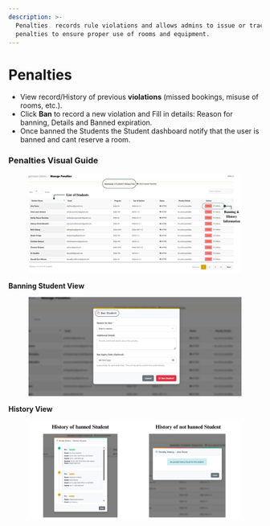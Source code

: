 ```yaml
---
description: >-
  Penalties  records rule violations and allows admins to issue or track
  penalties to ensure proper use of rooms and equipment.
---
```


# Penalties

* View record/History of previous **violations** (missed bookings, misuse of rooms, etc.).
* Click **Ban** to record a new violation and Fill in details: Reason for banning, Details and Banned expiratio&#x6E;_._
* Once banned the Students the Student dashboard notify that the user is banned and cant reserve a room.



### Penalties Visual Guide

<figure><img src="../../.gitbook/assets/penalties.jpg" alt=""><figcaption></figcaption></figure>

**Banning Student View**

<figure><img src="../../.gitbook/assets/ban view.jpg" alt=""><figcaption></figcaption></figure>

**History View**

<figure><img src="../../.gitbook/assets/history view.jpg" alt=""><figcaption></figcaption></figure>
